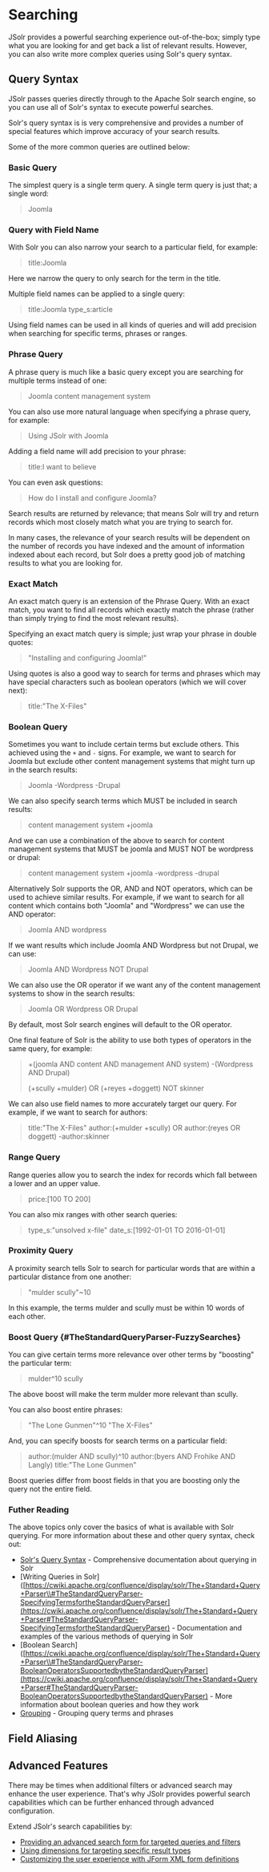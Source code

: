 # Searching

JSolr provides a powerful searching experience out-of-the-box; simply type what you are looking for and get back a list of relevant results. However, you can also write more complex queries using Solr's query syntax.

## Query Syntax

JSolr passes queries directly through to the Apache Solr search engine, so you can use all of Solr's syntax to execute powerful searches.

Solr's query syntax is is very comprehensive and provides a number of special features which improve accuracy of your search results.

Some of the more common queries are outlined below:

### Basic Query

The simplest query is a single term query. A single term query is just that; a single word:

> Joomla

### Query with Field Name

With Solr you can also narrow your search to a particular field, for example:

> title:Joomla

Here we narrow the query to only search for the term in the title.

Multiple field names can be applied to a single query:

> title:Joomla type\_s:article

Using field names can be used in all kinds of queries and will add precision when searching for specific terms, phrases or ranges.

### Phrase Query

A phrase query is much like a basic query except you are searching for multiple terms instead of one:

> Joomla content management system

You can also use more natural language when specifying a phrase query, for example:

> Using JSolr with Joomla

Adding a field name will add precision to your phrase:

> title:I want to believe

You can even ask questions:

> How do I install and configure Joomla?

Search results are returned by relevance; that means Solr will try and return records which most closely match what you are trying to search for.

In many cases, the relevance of your search results will be dependent on the number of records you have indexed and the amount of information indexed about each record, but Solr does a pretty good job of matching results to what you are looking for.

### Exact Match

An exact match query is an extension of the Phrase Query. With an exact match, you want to find all records which exactly match the phrase \(rather than simply trying to find the most relevant results\).

Specifying an exact match query is simple; just wrap your phrase in double quotes:

> "Installing and configuring Joomla!"

Using quotes is also a good way to search for terms and phrases which may have special characters such as boolean operators \(which we will cover next\):

> title:"The X-Files"

### Boolean Query

Sometimes you want to include certain terms but exclude others. This achieved using the `+` and `-` signs. For example, we want to search for Joomla but exclude other content management systems that might turn up in the search results:

> Joomla -Wordpress -Drupal

We can also specify search terms which MUST be included in search results:

> content management system +joomla

And we can use a combination of the above to search for content management systems that MUST be joomla and MUST NOT be wordpress or drupal:

> content management system +joomla -wordpress -drupal

Alternatively Solr supports the OR, AND and NOT operators, which can be used to achieve similar results. For example, if we want to search for all content which contains both "Joomla" and "Wordpress" we can use the AND operator:

> Joomla AND wordpress

If we want results which include Joomla AND Wordpress but not Drupal, we can use:

> Joomla AND Wordpress NOT Drupal

We can also use the OR operator if we want any of the content management systems to show in the search results:

> Joomla OR Wordpress OR Drupal

By default, most Solr search engines will default to the OR operator.

One final feature of Solr is the ability to use both types of operators in the same query, for example:

> +\(joomla AND content AND management AND system\) -\(Wordpress AND Drupal\)
>
> \(+scully +mulder\) OR \(+reyes +doggett\) NOT skinner

We can also use field names to more accurately target our query. For example, if we want to search for authors:

> title:"The X-Files" author:\(+mulder +scully\) OR author:\(reyes OR doggett\) -author:skinner

### Range Query

Range queries allow you to search the index for records which fall between a lower and an upper value.

> price:\[100 TO 200\]

You can also mix ranges with other search queries:

> type\_s:"unsolved x-file" date\_s:\[1992-01-01 TO 2016-01-01\]

### Proximity Query

A proximity search tells Solr to search for particular words that are within a particular distance from one another:

> "mulder scully"~10

In this example, the terms mulder and scully must be within 10 words of each other.

### Boost Query {#TheStandardQueryParser-FuzzySearches}

You can give certain terms more relevance over other terms by "boosting" the particular term:

> mulder^10 scully

The above boost will make the term mulder more relevant than scully.

You can also boost entire phrases:

> "The Lone Gunmen"^10 "The X-Files"

And, you can specify boosts for search terms on a particular field:

> author:\(mulder AND scully\)^10 author:\(byers AND Frohike AND Langly\) title:"The Lone Gunmen"

Boost queries differ from boost fields in that you are boosting only the query not the entire field.

### Futher Reading

The above topics only cover the basics of what is available with Solr querying. For more information about these and other query syntax, check out:

* [Solr's Query Syntax](https://cwiki.apache.org/confluence/display/solr/Query+Syntax+and+Parsing) - Comprehensive documentation about querying in Solr
* [Writing Queries in Solr]([https://cwiki.apache.org/confluence/display/solr/The+Standard+Query+Parser\\#TheStandardQueryParser-SpecifyingTermsfortheStandardQueryParser](https://cwiki.apache.org/confluence/display/solr/The+Standard+Query+Parser#TheStandardQueryParser-SpecifyingTermsfortheStandardQueryParser) - Documentation and examples of the various methods of querying in Solr
* [Boolean Search]([https://cwiki.apache.org/confluence/display/solr/The+Standard+Query+Parser\\#TheStandardQueryParser-BooleanOperatorsSupportedbytheStandardQueryParser](https://cwiki.apache.org/confluence/display/solr/The+Standard+Query+Parser#TheStandardQueryParser-BooleanOperatorsSupportedbytheStandardQueryParser) - More information about boolean queries and how they work
* [Grouping](https://cwiki.apache.org/confluence/display/solr/The+Standard+Query+Parser#TheStandardQueryParser-GroupingTermstoFormSub-Queries) - Grouping query terms and phrases

## Field Aliasing

## Advanced Features

There may be times when additional filters or advanced search may enhance the user experience. That's why JSolr provides powerful search capabilities which can be further enhanced through advanced configuration.

Extend JSolr's search capabilities by:

* [Providing an advanced search form for targeted queries and filters](/advanced-search.md)
* [Using dimensions for targeting specific result types](/dimensions.md)
* [Customizing the user experience with JForm XML form definitions](/xml-form-definitions.md)



